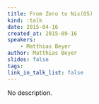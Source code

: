 ```yaml
---
title: From Zero to Nix(OS)
kind: :talk
date: 2015-04-16
created_at: 2015-09-16
speakers:
    - Matthias Beyer
author: Matthias Beyer
slides: false
tags:
link_in_talk_list: false
---
```


No description.

